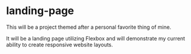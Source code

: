 # landing-page

This will be a project themed after a personal favorite thing of mine.

It will be a landing page utilizing Flexbox and will demonstrate my current ability to create responsive website layouts.